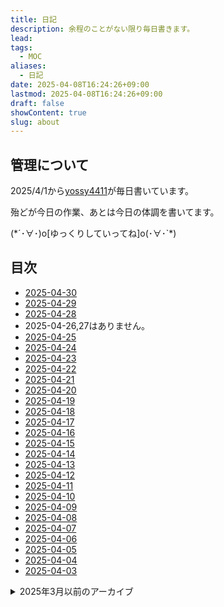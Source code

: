 ```yaml
---
title: 日記
description: 余程のことがない限り毎日書きます。
lead: 
tags:
  - MOC
aliases:
  - 日記
date: 2025-04-08T16:24:26+09:00
lastmod: 2025-04-08T16:24:26+09:00
draft: false
showContent: true
slug: about
---
```

## 管理について
2025/4/1から[yossy4411](../私について.md)が毎日書いています。

殆どが今日の作業、あとは今日の体調を書いてます。

(\*´･∀･)o\[ゆっくりしていってね\]o(･∀･\`\*)

## 目次
- [2025-04-30](2025年/2025年4月/2025-04-30.md)
- [2025-04-29](2025年/2025年4月/2025-04-29.md)
- [2025-04-28](2025年/2025年4月/2025-04-28.md)
- 2025-04-26,27はありません。
- [2025-04-25](2025年/2025年4月/2025-04-25.md)
- [2025-04-24](2025年/2025年4月/2025-04-24.md)
- [2025-04-23](2025年/2025年4月/2025-04-23.md)
- [2025-04-22](2025年/2025年4月/2025-04-22.md)
- [2025-04-21](2025年/2025年4月/2025-04-21.md)
- [2025-04-20](2025年/2025年4月/2025-04-20.md)
- [2025-04-19](2025年/2025年4月/2025-04-19.md)
- [2025-04-18](2025年/2025年4月/2025-04-18.md)
- [2025-04-17](2025年/2025年4月/2025-04-17.md)
- [2025-04-16](2025年/2025年4月/2025-04-16.md)
- [2025-04-15](2025年/2025年4月/2025-04-15.md)
- [2025-04-14](2025年/2025年4月/2025-04-14.md)
- [2025-04-13](2025年/2025年4月/2025-04-13.md)
- [2025-04-12](2025年/2025年4月/2025-04-12.md)
- [2025-04-11](2025年/2025年4月/2025-04-11.md)
- [2025-04-10](2025年/2025年4月/2025-04-10.md)
- [2025-04-09](2025年/2025年4月/2025-04-09.md)
- [2025-04-08](2025年/2025年4月/2025-04-08.md)
- [2025-04-07](2025年/2025年4月/2025-04-07.md)
- [2025-04-06](2025年/2025年4月/2025-04-06.md)
- [2025-04-05](2025年/2025年4月/2025-04-05.md)
- [2025-04-04](2025年/2025年4月/2025-04-04.md)
- [2025-04-03](2025年/2025年4月/2025-04-03.md)
<details> 
<summary>2025年3月以前のアーカイブ</summary>
ここには何もありません。
</details>
